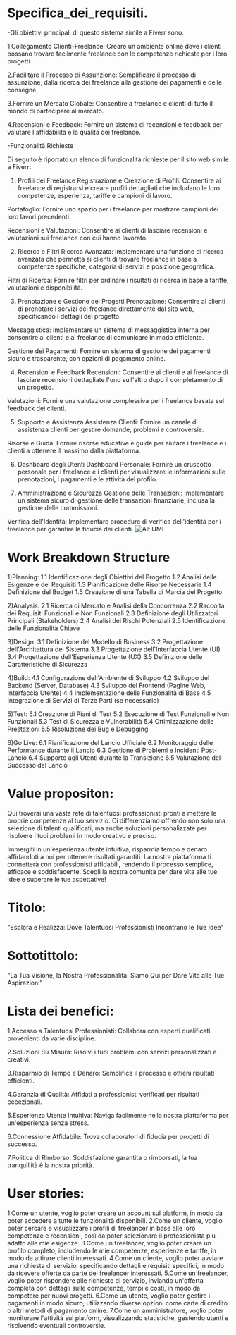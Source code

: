 # Specifica_dei_requisiti.
-Gli obiettivi principali di questo sistema simile a Fiverr sono:

1.Collegamento Clienti-Freelance: Creare un ambiente online dove i clienti possano trovare facilmente freelance con le competenze richieste per i loro progetti.

2.Facilitare il Processo di Assunzione: Semplificare il processo di assunzione, dalla ricerca dei freelance alla gestione dei pagamenti e delle consegne.

3.Fornire un Mercato Globale: Consentire a freelance e clienti di tutto il mondo di partecipare al mercato.

4.Recensioni e Feedback: Fornire un sistema di recensioni e feedback per valutare l'affidabilità e la qualità dei freelance.

-Funzionalità Richieste

Di seguito è riportato un elenco di funzionalità richieste per il sito web simile a Fiverr:

1. Profili dei Freelance
Registrazione e Creazione di Profili: Consentire ai freelance di registrarsi e creare profili dettagliati che includano le loro competenze, esperienza, tariffe e campioni di lavoro.

Portafoglio: Fornire uno spazio per i freelance per mostrare campioni dei loro lavori precedenti.

Recensioni e Valutazioni: Consentire ai clienti di lasciare recensioni e valutazioni sui freelance con cui hanno lavorato.

2. Ricerca e Filtri
Ricerca Avanzata: Implementare una funzione di ricerca avanzata che permetta ai clienti di trovare freelance in base a competenze specifiche, categoria di servizi e posizione geografica.

Filtri di Ricerca: Fornire filtri per ordinare i risultati di ricerca in base a tariffe, valutazioni e disponibilità.

3. Prenotazione e Gestione dei Progetti
Prenotazione: Consentire ai clienti di prenotare i servizi dei freelance direttamente dal sito web, specificando i dettagli del progetto.

Messaggistica: Implementare un sistema di messaggistica interna per consentire ai clienti e ai freelance di comunicare in modo efficiente.

Gestione dei Pagamenti: Fornire un sistema di gestione dei pagamenti sicuro e trasparente, con opzioni di pagamento online.

4. Recensioni e Feedback
Recensioni: Consentire ai clienti e ai freelance di lasciare recensioni dettagliate l'uno sull'altro dopo il completamento di un progetto.

Valutazioni: Fornire una valutazione complessiva per i freelance basata sul feedback dei clienti.

5. Supporto e Assistenza
Assistenza Clienti: Fornire un canale di assistenza clienti per gestire domande, problemi e controversie.

Risorse e Guida: Fornire risorse educative e guide per aiutare i freelance e i clienti a ottenere il massimo dalla piattaforma.

6. Dashboard degli Utenti
Dashboard Personale: Fornire un cruscotto personale per i freelance e i clienti per visualizzare le informazioni sulle prenotazioni, i pagamenti e le attività del profilo.

8. Amministrazione e Sicurezza
Gestione delle Transazioni: Implementare un sistema sicuro di gestione delle transazioni finanziarie, inclusa la gestione delle commissioni.

Verifica dell'Identità: Implementare procedure di verifica dell'identità per i freelance per garantire la fiducia dei clienti.
![Alt UML]([https://yuml.me/olehriznychuk/autoquizdiagram.svg](https://yuml.me/olehriznychuk/autoquizdiagram.jpg))

# Work Breakdown Structure
1)Planning:
   1.1 Identificazione degli Obiettivi del Progetto 
   1.2 Analisi delle Esigenze e dei Requisiti 
   1.3 Pianificazione delle Risorse Necessarie 
   1.4 Definizione del Budget 
   1.5 Creazione di una Tabella di Marcia del Progetto

2)Analysis:
   2.1 Ricerca di Mercato e Analisi della Concorrenza
   2.2 Raccolta dei Requisiti Funzionali e Non Funzionali
   2.3 Definizione degli Utilizzatori Principali (Stakeholders)
   2.4 Analisi dei Rischi Potenziali
   2.5 Identificazione delle Funzionalità Chiave

3)Design:
   3.1 Definizione del Modello di Business
   3.2 Progettazione dell'Architettura del Sistema 
   3.3 Progettazione dell'Interfaccia Utente (UI) 
   3.4 Progettazione dell'Esperienza Utente (UX) 
   3.5 Definizione delle Caratteristiche di Sicurezza

4)Build:
   4.1 Configurazione dell'Ambiente di Sviluppo
   4.2 Sviluppo del Backend (Server, Database)
   4.3 Sviluppo del Frontend (Pagine Web, Interfaccia Utente)
   4.4 Implementazione delle Funzionalità di Base
   4.5 Integrazione di Servizi di Terze Parti (se necessario)

5)Test:
   5.1 Creazione di Piani di Test 
   5.2 Esecuzione di Test Funzionali e Non Funzionali 
   5.3 Test di Sicurezza e Vulnerabilità 
   5.4 Ottimizzazione delle Prestazioni 
   5.5 Risoluzione dei Bug e Debugging

6)Go Live:
   6.1 Pianificazione del Lancio Ufficiale
   6.2 Monitoraggio delle Performance durante il Lancio
   6.3 Gestione di Problemi e Incidenti Post-Lancio
   6.4 Supporto agli Utenti durante la Transizione
   6.5 Valutazione del Successo del Lancio

# Value propositon:
Qui troverai una vasta rete di talentuosi professionisti pronti a mettere le proprie competenze al tuo servizio. Ci differenziamo offrendo non solo una selezione di talenti qualificati, ma anche soluzioni personalizzate per risolvere i tuoi problemi in modo creativo e preciso.

Immergiti in un'esperienza utente intuitiva, risparmia tempo e denaro affidandoti a noi per ottenere risultati garantiti. La nostra piattaforma ti connetterà con professionisti affidabili, rendendo il processo semplice, efficace e soddisfacente. Scegli la nostra comunità per dare vita alle tue idee e superare le tue aspettative!

# Titolo: 
   "Esplora e Realizza: Dove Talentuosi Professionisti Incontrano le Tue Idee"
 
# Sottotittolo: 
   "La Tua Visione, la Nostra Professionalità: Siamo Qui per Dare Vita alle Tue Aspirazioni"
 
# Lista dei benefici: 
   1.Accesso a Talentuosi Professionisti: Collabora con esperti qualificati provenienti da varie discipline.

   2.Soluzioni Su Misura: Risolvi i tuoi problemi con servizi personalizzati e creativi.

   3.Risparmio di Tempo e Denaro: Semplifica il processo e ottieni risultati efficienti.

   4.Garanzia di Qualità: Affidati a professionisti verificati per risultati eccezionali.

   5.Esperienza Utente Intuitiva: Naviga facilmente nella nostra piattaforma per un'esperienza senza stress.

   6.Connessione Affidabile: Trova collaboratori di fiducia per progetti di successo.

   7.Politica di Rimborso: Soddisfazione garantita o rimborsati, la tua tranquillità è la nostra priorità.

# User stories:
   1.Come un utente, voglio poter creare un account sul platform, in modo da poter accedere a tutte le funzionalità disponibili.
   2.Come un cliente, voglio poter cercare e visualizzare i profili di freelancer in base alle loro competenze e recensioni, così da poter selezionare il professionista più adatto alle mie esigenze.
   3.Come un freelancer, voglio poter creare un profilo completo, includendo le mie competenze, esperienze e tariffe, in modo da attirare clienti interessati.
   4.Come un cliente, voglio poter avviare una richiesta di servizio, specificando dettagli e requisiti specifici, in modo da ricevere offerte da parte dei freelancer interessati.
   5.Come un freelancer, voglio poter rispondere alle richieste di servizio, inviando un'offerta completa con dettagli sulle competenze, tempi e costi, in modo da competere per nuovi progetti.
   6.Come un utente, voglio poter gestire i pagamenti in modo sicuro, utilizzando diverse opzioni come carte di credito o altri metodi di pagamento online.
   7.Come un amministratore, voglio poter monitorare l'attività sul platform, visualizzando statistiche, gestendo utenti e risolvendo eventuali controversie.
